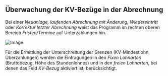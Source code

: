 ## Überwachung der KV-Bezüge in der Abrechnung

Bei einer *Neuanlage, laufenden Abrechnung mit Änderung, Wiedereintritt* oder *Korrektur letzter Abrechnung* weist das Programm im rechten oberen Bereich *Fristen/Termine* auf Unterzahlungen hin.

![Image](<img/image438.png>)

Für die Ermittlung der Unterschreitung der Grenzen (KV-Mindestlohn, Überzahlungen) werden die Eintragungen in den *Fixen Lohnarten* (Bruttobezug, Höhe des Stundenlohnes) und in den *freien Lohnarten*, bei denen das Feld *KV-Bezug* aktiviert ist, berücksichtigt.